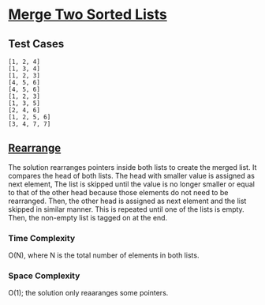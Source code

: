 # [Merge Two Sorted Lists](https://leetcode.com/problems/merge-two-sorted-lists/)

## Test Cases

```
[1, 2, 4]
[1, 3, 4]
[1, 2, 3]
[4, 5, 6]
[4, 5, 6]
[1, 2, 3]
[1, 3, 5]
[2, 4, 6]
[1, 2, 5, 6]
[3, 4, 7, 7]
```

## [Rearrange](rearrange.c)

The solution rearranges pointers inside both lists to create the merged list.
It compares the head of both lists.
The head with smaller value is assigned as next element,
The list is skipped until the value is no longer smaller or equal to that of the other head
because those elements do not need to be rearranged.
Then, the other head is assigned as next element and the list skipped in similar manner.
This is repeated until one of the lists is empty.
Then, the non-empty list is tagged on at the end.

### Time Complexity

O(N), where N is the total number of elements in both lists.

### Space Complexity

O(1); the solution only reaaranges some pointers.

